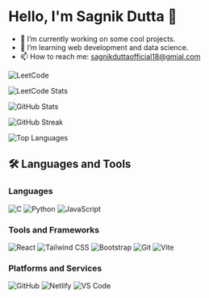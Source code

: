 # Hello, I'm Sagnik Dutta 👋

- 🔭 I’m currently working on some cool projects.
- 🌱 I’m learning web development and data science.
- 📫 How to reach me: sagnikduttaofficial18@gmial.com

![LeetCode](https://img.shields.io/badge/LeetCode-Progress-orange)

  
![LeetCode Stats](https://leetcard.jacoblin.cool/Sagnik_Dutta_10)


![GitHub Stats](https://github-readme-stats.vercel.app/api?username=DSagnik24&show_icons=true&theme=dark)

![GitHub Streak](https://streak-stats.demolab.com?user=DSagnik24&theme=dark)

![Top Languages](https://github-readme-stats.vercel.app/api/top-langs/?username=DSagnik24&layout=compact&theme=dark)

## 🛠️ Languages and Tools

### Languages
![C](https://skillicons.dev/icons?i=c)
![Python](https://skillicons.dev/icons?i=python)
![JavaScript](https://skillicons.dev/icons?i=javascript)

### Tools and Frameworks
![React](https://skillicons.dev/icons?i=react)
![Tailwind CSS](https://skillicons.dev/icons?i=tailwind)
![Bootstrap](https://skillicons.dev/icons?i=bootstrap)
![Git](https://skillicons.dev/icons?i=git)
![Vite](https://skillicons.dev/icons?i=vite)

### Platforms and Services
![GitHub](https://skillicons.dev/icons?i=github)
![Netlify](https://skillicons.dev/icons?i=netlify)
![VS Code](https://skillicons.dev/icons?i=vscode)

